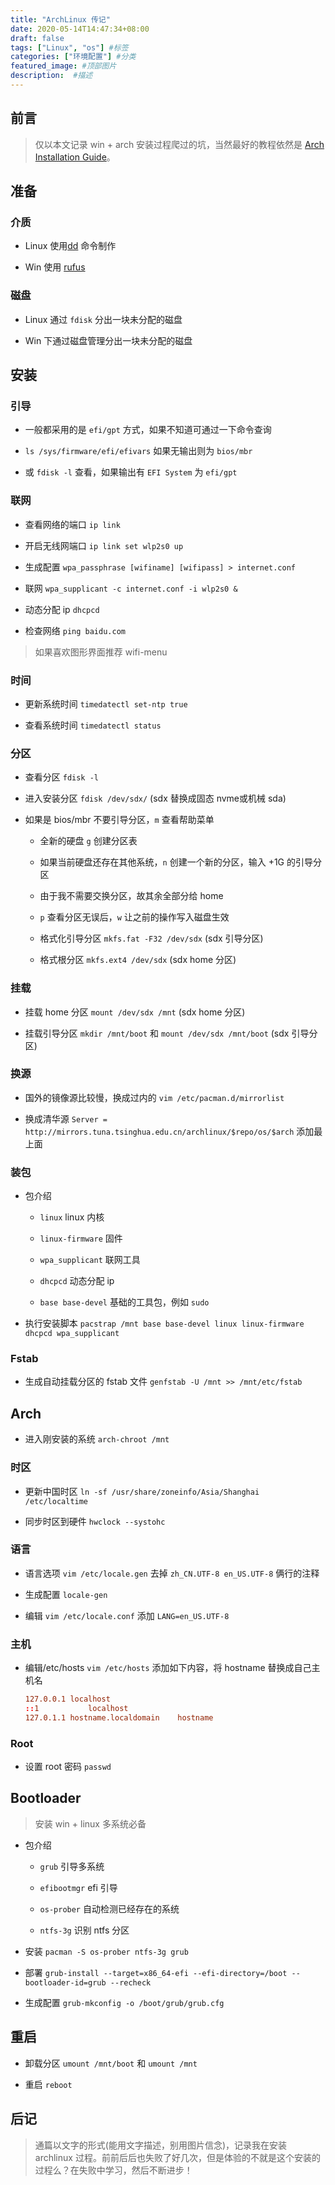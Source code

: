 ```yaml
---
title: "ArchLinux 传记"
date: 2020-05-14T14:47:34+08:00
draft: false
tags: ["Linux", "os"] #标签
categories: ["环境配置"] #分类
featured_image: #顶部图片
description:  #描述
---
```


## 前言

> 仅以本文记录 win + arch 安装过程爬过的坑，当然最好的教程依然是 [Arch Installation Guide](https://wiki.archlinux.org/index.php/Installation_guide_(%E7%AE%80%E4%BD%93%E4%B8%AD%E6%96%87))。

## 准备

### 介质

- Linux 使用[dd](https://www.runoob.com/linux/linux-comm-dd.html) 命令制作

- Win 使用 [rufus](https://rufus.ie/)

### 磁盘

- Linux 通过 `fdisk` 分出一块未分配的磁盘

- Win 下通过磁盘管理分出一块未分配的磁盘

## 安装

### 引导

- 一般都采用的是 `efi/gpt` 方式，如果不知道可通过一下命令查询

- `ls /sys/firmware/efi/efivars` 如果无输出则为 `bios/mbr`

- 或 `fdisk -l` 查看，如果输出有 `EFI System` 为 `efi/gpt`

### 联网

- 查看网络的端口 `ip link`

- 开启无线网端口 `ip link set wlp2s0 up`

- 生成配置 `wpa_passphrase [wifiname] [wifipass] > internet.conf`

- 联网 `wpa_supplicant -c internet.conf -i wlp2s0 &`

- 动态分配 ip `dhcpcd`

- 检查网络 `ping baidu.com`

> 如果喜欢图形界面推荐 wifi-menu

### 时间

- 更新系统时间 `timedatectl set-ntp true`

- 查看系统时间 `timedatectl status`

### 分区

- 查看分区 `fdisk -l`

- 进入安装分区 `fdisk /dev/sdx/` (sdx 替换成固态 nvme或机械 sda)

- 如果是 bios/mbr 不要引导分区，`m` 查看帮助菜单

  - 全新的硬盘 `g` 创建分区表

  - 如果当前硬盘还存在其他系统，`n` 创建一个新的分区，输入 +1G 的引导分区

  - 由于我不需要交换分区，故其余全部分给 home

  - `p` 查看分区无误后，`w` 让之前的操作写入磁盘生效

  - 格式化引导分区 `mkfs.fat -F32 /dev/sdx` (sdx 引导分区)

  - 格式根分区 `mkfs.ext4 /dev/sdx` (sdx home 分区)

### 挂载

- 挂载 home 分区 `mount /dev/sdx /mnt` (sdx home 分区)

- 挂载引导分区 `mkdir /mnt/boot` 和 `mount /dev/sdx /mnt/boot` (sdx 引导分区)

### 换源

- 国外的镜像源比较慢，换成过内的 `vim /etc/pacman.d/mirrorlist`

- 换成清华源 `Server = http://mirrors.tuna.tsinghua.edu.cn/archlinux/$repo/os/$arch` 添加最上面

### 装包

- 包介绍

  - `linux` linux 内核

  - `linux-firmware` 固件

  - `wpa_supplicant` 联网工具

  - `dhcpcd` 动态分配 ip

  - `base base-devel` 基础的工具包，例如 `sudo`

- 执行安装脚本 `pacstrap /mnt base base-devel linux linux-firmware dhcpcd wpa_supplicant`

### Fstab

- 生成自动挂载分区的 fstab 文件 `genfstab -U /mnt >> /mnt/etc/fstab`

## Arch

- 进入刚安装的系统 `arch-chroot /mnt`

### 时区

- 更新中国时区 `ln -sf /usr/share/zoneinfo/Asia/Shanghai /etc/localtime`

- 同步时区到硬件 `hwclock --systohc`

### 语言

- 语言选项 `vim /etc/locale.gen` 去掉 `zh_CN.UTF-8 en_US.UTF-8` 俩行的注释

- 生成配置 `locale-gen`

- 编辑 `vim /etc/locale.conf` 添加 `LANG=en_US.UTF-8`

### 主机

- 编辑/etc/hosts `vim /etc/hosts` 添加如下内容，将 hostname 替换成自己主机名

  ```conf
  127.0.0.1	localhost
  ::1		    localhost
  127.0.1.1	hostname.localdomain	hostname
  ```

### Root

- 设置 root 密码 `passwd`

## Bootloader

> 安装 win + linux 多系统必备

- 包介绍

  - `grub` 引导多系统

  - `efibootmgr` efi 引导

  - `os-prober` 自动检测已经存在的系统

  - `ntfs-3g` 识别 ntfs 分区

- 安装 `pacman -S os-prober ntfs-3g grub`

- 部署 `grub-install --target=x86_64-efi --efi-directory=/boot --bootloader-id=grub --recheck`

- 生成配置 `grub-mkconfig -o /boot/grub/grub.cfg`

## 重启

- 卸载分区 `umount /mnt/boot` 和 `umount /mnt`

- 重启 `reboot`

## 后记

> 通篇以文字的形式(能用文字描述，别用图片信念)，记录我在安装 archlinux 过程。前前后后也失败了好几次，但是体验的不就是这个安装的过程么？在失败中学习，然后不断进步！
